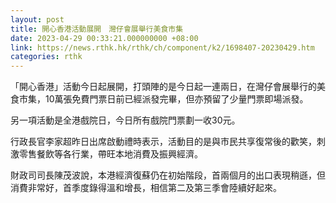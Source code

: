 ```yaml
---
layout: post
title: 開心香港活動展開　灣仔會展舉行美食市集
date: 2023-04-29 00:33:21.000000000 +08:00
link: https://news.rthk.hk/rthk/ch/component/k2/1698407-20230429.htm
categories: rthk
---
```


「開心香港」活動今日起展開，打頭陣的是今日起一連兩日，在灣仔會展舉行的美食市集，10萬張免費門票日前已經派發完畢，但亦預留了少量門票即場派發。

另一項活動是全港戲院日，今日所有戲院門票劃一收30元。

行政長官李家超昨日出席啟動禮時表示，活動目的是與市民共享復常後的歡笑，刺激零售餐飲等各行業，帶旺本地消費及振興經濟。

財政司司長陳茂波說，本港經濟復蘇仍在初始階段，首兩個月的出口表現稍遜，但消費非常好，首季度錄得溫和增長，相信第二及第三季會陸續好起來。
